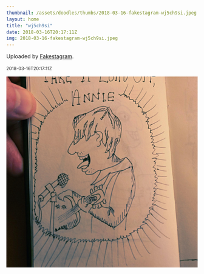 ```yaml
---
thumbnail: /assets/doodles/thumbs/2018-03-16-fakestagram-wj5ch9si.jpeg
layout: home
title: "wj5ch9si"
date: 2018-03-16T20:17:11Z
img: 2018-03-16-fakestagram-wj5ch9si.jpeg
---
```


Uploaded by [Fakestagram](https://github.com/opyate/fakestagram).

<small>2018-03-16T20:17:11Z</small>

![Uploaded by Fakestagram](/assets/doodles/original/2018-03-16-fakestagram-wj5ch9si.jpeg)
